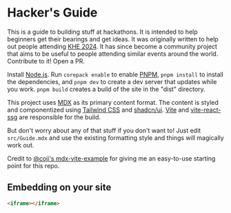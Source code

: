 # Hacker's Guide

This is a guide to building stuff at hackathons. It is intended to help beginners get their bearings and get ideas. It was originally written to help out people attending [KHE 2024](https://kent-hack-enough-2024.devpost.com/). It has since become a community project that aims to be useful to people attending similar events around the world. Contribute to it! Open a PR.

Install [Node.js](https://nodejs.org/en/download). Run `corepack enable` to enable [PNPM](https://pnpm.io/), `pnpm install` to install the dependencies, and `pnpm dev` to create a dev server that updates while you work. `pnpm build` creates a build of the site in the "dist" directory.

This project uses [MDX](https://mdxjs.com/) as its primary content format. The content is styled and componentized using [Tailwind CSS](https://tailwindcss.com/) and [shadcn/ui](https://ui.shadcn.com/). [Vite](https://vite.dev/) and [vite-react-ssg](https://github.com/Daydreamer-riri/vite-react-ssg) are responsible for the build.

But don't worry about any of that stuff if you don't want to! Just edit `src/Guide.mdx` and use the existing formatting style and things will magically work out.

Credit to [@coji's mdx-vite-example](https://github.com/coji/mdx-vite-example) for giving me an easy-to-use starting point for this repo.

## Embedding on your site

```html
<iframe></iframe>
```
